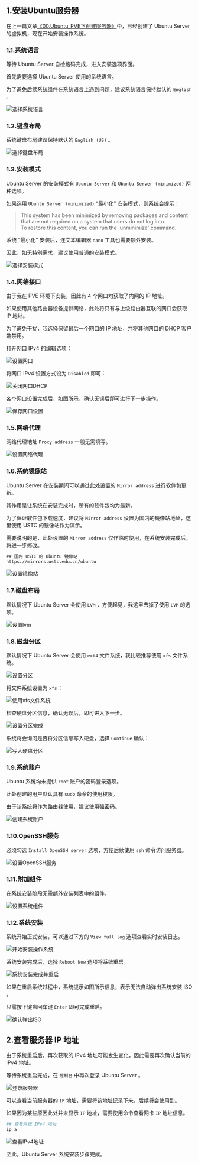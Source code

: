 ## 1.安装Ubuntu服务器

在上一篇文章[《00.Ubuntu_PVE下创建服务器》](./00.Ubuntu_PVE下创建服务器.md)中，已经创建了 Ubuntu Server 的虚拟机，现在开始安装操作系统。

### 1.1.系统语言

等待 Ubuntu Server 自检跑码完成，进入安装选项界面。  

首先需要选择 Ubuntu Server 使用的系统语言。  

为了避免后续系统组件在系统语言上遇到问题，建议系统语言保持默认的 `English` 。

![选择系统语言](img/p01/u_choose_language.png)

### 1.2.键盘布局

系统键盘布局建议保持默认的 `English (US)` 。  

![选择键盘布局](img/p01/u_choose_keyboard.png)

### 1.3.安装模式

Ubuntu Server 的安装模式有 `Ubuntu Server` 和 `Ubuntu Server (minimized)` 两种选项。  

如果选用 `Ubuntu Server (minimized)` “最小化” 安装模式，则系统会提示：

> This system has been minimized by removing packages and content that are not required on a system that users do not log into.  
> To restore this content, you can run the 'unminimize' command.  

系统 “最小化” 安装后，连文本编辑器 `nano` 工具也需要额外安装。  

因此，如无特别需求，建议使用普通的安装模式。 

![选择安装模式](img/p01/u_choose_system_mode.png) 

### 1.4.网络接口

由于我在 PVE 环境下安装，因此有 4 个网口均获取了内网的 IP 地址。  

如果使用其他路由器设备提供网络，此处将只有与上级路由器互联的网口会获取 IP 地址。  

为了避免干扰，我选择保留最后一个网口的 IP 地址，并将其他网口的 DHCP 客户端禁用。  

打开网口 IPv4 的编辑选项：  

![设置网口](img/p01/u_setup_network_interfaces.png)

将网口 IPv4 设置方式设为 `Disabled` 即可：  

![关闭网口DHCP](img/p01/u_network_interface_disable.png)

各个网口设置完成后，如图所示，确认无误后即可进行下一步操作。

![保存网口设置](img/p01/u_setup_network_interface_done.png)

### 1.5.网络代理

网络代理地址 `Proxy address` 一般无需填写。

![设置网络代理](img/p01/u_setup_proxy.png)  

### 1.6.系统镜像站

Ubuntu Server 在安装期间可以通过此处设置的 `Mirror address` 进行软件包更新。  

其作用是让系统在安装完成时，所有的软件包均为最新。  

为了保证软件包下载速度，建议将 `Mirror address` 设置为国内的镜像站地址，这里使用 USTC 的镜像站作为演示。  

需要说明的是，此处设置的 `Mirror address` 仅作临时使用，在系统安装完成后，将进一步修改。

```txt
## 国内 USTC 的 Ubuntu 镜像站
https://mirrors.ustc.edu.cn/ubuntu
```

![设置镜像站](img/p01/u_setup_mirror.png)

### 1.7.磁盘布局

默认情况下 Ubuntu Server 会使用 `LVM` ，方便起见，我这里去掉了使用 `LVM` 的选项。

![设置lvm](img/p01/u_setup_no_lvm.png)

### 1.8.磁盘分区

默认情况下 Ubuntu Server 会使用 `ext4` 文件系统，我比较推荐使用 `xfs` 文件系统。  

![设置分区](img/p01/u_setup_edit_filesystem.png)

将文件系统设置为 `xfs` ：

![使用xfs文件系统](img/p01/u_setup_xfs.png)

检查硬盘分区信息，确认无误后，即可进入下一步。

![设置分区完成](img/p01/u_setup_disk_done.png)

系统将会询问是否将分区信息写入硬盘，选择 `Continue` 确认：  

![写入硬盘分区](img/p01/u_setup_disk_confirm.png)

### 1.9.系统账户

Ubuntu 系统均未提供 `root` 账户的密码登录选项。  

此处创建的用户默认具有 `sudo` 命令的使用权限。  

由于该系统将作为路由器使用，建议使用强密码。

![创建系统账户](img/p01/u_setup_user.png)

### 1.10.OpenSSH服务

必须勾选 `Install OpenSSH server` 选项，方便后续使用 `ssh` 命令访问服务器。  

![设置OpenSSH服务](img/p01/u_setup_openssh.png)

### 1.11.附加组件

在系统安装阶段无需额外安装列表中的组件。

![设置系统组件](img/p01/u_setup_software.png)

### 1.12.系统安装

系统开始正式安装，可以通过下方的 `View full log` 选项查看实时安装日志。

![开始安装操作系统](img/p01/u_setup_installation_start.png)

系统安装完成后，选择 `Reboot Now` 选项将系统重启。

![系统安装完成并重启](img/p01/u_setup_reboot_system.png)

如果在重启系统过程中，系统提示如图所示信息，表示无法自动弹出系统安装 ISO 。  

只需按下键盘回车键 `Enter` 即可完成重启。  

![确认弹出ISO](img/p01/u_setup_unmount_iso.png)  

## 2.查看服务器 IP 地址

由于系统重启后，再次获取的 IPv4 地址可能发生变化，因此需要再次确认当前的 IPv4 地址。  

等待系统重启完成，在 `控制台` 中再次登录 Ubuntu Server 。  

![登录服务器](img/p01/u_login.png)

可以查看当前服务器的 `IP` 地址，需要将该地址记录下来，后续将会使用到。  

如果因为某些原因此处并未显示 `IP` 地址，需要使用命令查看网卡 `IP` 地址信息。  

```bash
## 查看系统 IPv4 地址
ip a
```

![查看IPv4地址](img/p01/u_check_ipv4.png)

至此，Ubuntu Server 系统安装步骤完成。